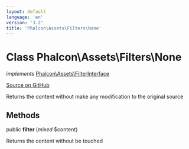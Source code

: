 ```yaml
---
layout: default
language: 'en'
version: '3.2'
title: 'Phalcon\Assets\Filters\None'
---
```

# Class **Phalcon\Assets\Filters\None**

*implements* [Phalcon\Assets\FilterInterface](/3.2/en/api/Phalcon_Assets_FilterInterface)

<a href="https://github.com/phalcon/cphalcon/tree/v3.2.0/phalcon/assets/filters/none.zep" class="btn btn-default btn-sm">Source on GitHub</a>

Returns the content without make any modification to the original source


## Methods
public  **filter** (*mixed* $content)

Returns the content without be touched



